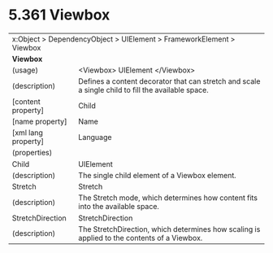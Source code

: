 <html dir="LTR" xmlns:mshelp="http://msdn.microsoft.com/mshelp" xmlns:ddue="http://ddue.schemas.microsoft.com/authoring/2003/5" xmlns:xlink="http://www.w3.org/1999/xlink" xmlns:tool="http://www.microsoft.com/tooltip">

<body>
 <input type="hidden" id="userDataCache" class="userDataStyle">
 <input type="hidden" id="hiddenScrollOffset">
 <img id="dropDownImage" style="display:none; height:0; width:0;" src="../local/drpdown.gif">
 <img id="dropDownHoverImage" style="display:none; height:0; width:0;" src="../local/drpdown_orange.gif">
 <img id="collapseImage" style="display:none; height:0; width:0;" src="../local/collapse.gif">
 <img id="expandImage" style="display:none; height:0; width:0;" src="../local/exp.gif">
 <img id="collapseAllImage" style="display:none; height:0; width:0;" src="../local/collall.gif">
 <img id="expandAllImage" style="display:none; height:0; width:0;" src="../local/expall.gif">
 <img id="copyImage" style="display:none; height:0; width:0;" src="../local/copycode.gif">
 <img id="copyHoverImage" style="display:none; height:0; width:0;" src="../local/copycodeHighlight.gif">
 <div id="header"><h1 class="heading">5.361 Viewbox</h1></div>

 <div id="mainSection">
 <div id="mainBody">
 <div id="allHistory" class="saveHistory" onsave="saveAll()" onload="loadAll()"></div>
 <p xmlns:wsd="http://wsdev.schemas.microsoft.com/authoring/2008/2" xmlns:msxsl="urn:schemas-microsoft-com:xslt" xmlns:script="urn:script" xmlns:build="urn:build">
 </p>
 <div id="sectionSection0" class="section" name="collapseableSection">
 <content xmlns="http://ddue.schemas.microsoft.com/authoring/2003/5" xmlns:wsd="http://wsdev.schemas.microsoft.com/authoring/2008/2" xmlns:msxsl="urn:schemas-microsoft-com:xslt" xmlns:script="urn:script" xmlns:build="urn:build">
 </content>
 </div>
 <div id="sectionSection1" class="section" name="collapseableSection">
 <content xmlns="http://ddue.schemas.microsoft.com/authoring/2003/5" xmlns:wsd="http://wsdev.schemas.microsoft.com/authoring/2008/2" xmlns:msxsl="urn:schemas-microsoft-com:xslt" xmlns:script="urn:script" xmlns:build="urn:build">
 <table class="ProtocolAuthoredTable" xmlns="">
 <tr><td colspan="2">
<mshelp:link keywords="55aacd72-e114-4aa1-b774-3f7ded5e1f7d" tabindex="0">x:Object</mshelp:link> &gt; <mshelp:link keywords="c4d521a5-4c74-448c-997c-0e9e9c99e9b7" tabindex="0">DependencyObject</mshelp:link> &gt; <mshelp:link keywords="053e800a-9c26-4d47-8d3f-4262d9420ea6" tabindex="0">UIElement</mshelp:link> &gt; <mshelp:link keywords="77d2aa00-6f1c-4b4b-9b97-7292afdb6ba3" tabindex="0">FrameworkElement</mshelp:link> &gt; <mshelp:link keywords="b06cb5ca-43df-4c70-bfe3-d4069fe49da4" tabindex="0">Viewbox</mshelp:link> </td>
 </tr>
 <tr><td colspan="2">
 <b>Viewbox</b> </td>
 </tr>
 <tr><td><div class="indent0">(usage)</div></td>
 <td>&lt;Viewbox&gt; <mshelp:link keywords="053e800a-9c26-4d47-8d3f-4262d9420ea6" tabindex="0">UIElement</mshelp:link> &lt;/Viewbox&gt;</td>
 </tr>
 <tr><td><div class="indent0">(description)</div></td>
 <td>Defines a content decorator that can stretch and scale a single child to fill the available space.</td>
 </tr>
 <tr><td><div class="indent0">[content property]</div></td>
 <td><mshelp:link keywords="b06cb5ca-43df-4c70-bfe3-d4069fe49da4" tabindex="0">Child</mshelp:link></td>
 </tr>
 <tr><td><div class="indent0">[name property]</div></td>
 <td><mshelp:link keywords="eef161d8-02b9-4cb8-a1c3-c509d4caee31" tabindex="0">Name</mshelp:link></td>
 </tr>
 <tr><td><div class="indent0">[xml lang property]</div></td>
 <td><mshelp:link keywords="eef161d8-02b9-4cb8-a1c3-c509d4caee31" tabindex="0">Language</mshelp:link></td>
 </tr>
 <tr><td><div class="indent0">(properties)</div></td>
 <td></td>
 </tr>
 <tr><td><div class="indent2">Child</div></td>
 <td><mshelp:link keywords="053e800a-9c26-4d47-8d3f-4262d9420ea6" tabindex="0">UIElement</mshelp:link></td>
 </tr>
 <tr><td><div class="indent4">(description)</div></td>
 <td>The single child element of a Viewbox element.</td>
 </tr>
 <tr><td><div class="indent2">Stretch</div></td>
 <td><mshelp:link keywords="79a24f87-2993-4cc3-87c9-6d28c1d28825" tabindex="0">Stretch</mshelp:link></td>
 </tr>
 <tr><td><div class="indent4">(description)</div></td>
 <td>The Stretch mode, which determines how content fits into the available space.</td>
 </tr>
 <tr><td><div class="indent2">StretchDirection</div></td>
 <td><mshelp:link keywords="02672dc4-8776-4eec-8ca6-d9840e797ee1" tabindex="0">StretchDirection</mshelp:link></td>
 </tr>
 <tr><td><div class="indent4">(description)</div></td>
 <td>The StretchDirection, which determines how scaling is applied to the contents of a Viewbox.</td>
 </tr>
</table>
 </content>
 </div>
 <!--[if gte IE 5]>
 <tool:tip element="languageFilterToolTip" avoidmouse="false"/>
 <![endif]-->
 </div>
 <a name="feedback"></a><span></span>
 </div>
</body></html>

